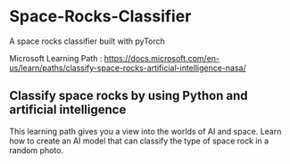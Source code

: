 # Space-Rocks-Classifier
A space rocks classifier built with pyTorch 


Microsoft Learning Path : https://docs.microsoft.com/en-us/learn/paths/classify-space-rocks-artificial-intelligence-nasa/

## Classify space rocks by using Python and artificial intelligence
This learning path gives you a view into the worlds of AI and space. Learn how to create an AI model that can classify the type of space rock in a random photo.

